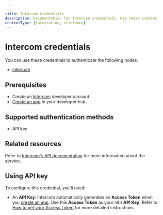 ```yaml
---

title: Intercom credentials
description: Documentation for Intercom credentials. Use these credentials to authenticate Intercom in n8n, a workflow automation platform.
contentType: [integration, reference]
---
```


# Intercom credentials

You can use these credentials to authenticate the following nodes:

- [Intercom](/integrations/builtin/app-nodes/n8n-nodes-base.intercom.md)


## Prerequisites

- Create an [Intercom](https://www.intercom.com/) developer account.
- [Create an app](https://developers.intercom.com/docs/build-an-integration/learn-more/authentication/) in your developer hub.

## Supported authentication methods

- API key

## Related resources

Refer to [Intercom's API documentation](https://developers.intercom.com/docs/references/introduction/) for more information about the service.

## Using API key

To configure this credential, you'll need:

- An **API Key**: Intercom automatically generates an **Access Token** when you [create an app](https://developers.intercom.com/docs/build-an-integration/learn-more/authentication/). Use this **Access Token** as your n8n **API Key**. Refer to [How to get your Access Token](https://developers.intercom.com/docs/build-an-integration/learn-more/authentication/#how-to-get-your-access-token) for more detailed instructions. 
